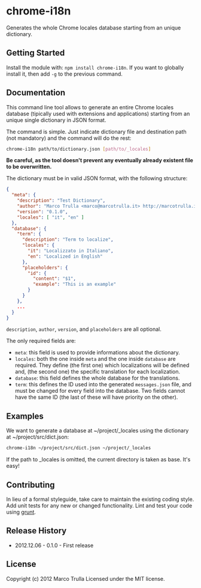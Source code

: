 # chrome-i18n

Generates the whole Chrome locales database starting from an unique dictionary.

## Getting Started
Install the module with: `npm install chrome-i18n`. 
If you want to globally install it, then add `-g` to the previous command.

## Documentation
This command line tool allows to generate an entire Chrome locales database 
(tipically used with extensions and applications) starting from an unique single
dictionary in JSON format.

The command is simple. Just indicate dictionary file and destination path (not
mandatory) and the command will do the rest:

```bash
chrome-i18n path/to/dictionary.json [path/to/_locales]
```

**Be careful, as the tool doesn't prevent any eventually already existent file
to be overwritten.**

The dictionary must be in valid JSON format, with the following structure:

```json
{
  "meta": {
    "description": "Test Dictionary",
    "author": "Marco Trulla <marco@marcotrulla.it> http://marcotrulla.it/",
    "version": "0.1.0",
    "locales": [ "it", "en" ]
  },
  "database": {
    "term": {
      "description": "Term to localize",
      "locales": {
        "it": "Localizzato in Italiano",
        "en": "Localized in English"
      },
      "placeholders": {
        "id": {
          "content": "$1",
          "example": "This is an example"
        }
      }
    },
    ...
  }
}
```

`description`, `author`, `version`, and `placeholders` are all optional.

The only required fields are:

* `meta`: this field is used to provide informations about the dictionary.
* `locales`: both the one inside `meta` and the one inside `database` are
  required. They define (the first one) which localizations will be defined and,
  (the second one) the specific translation for each localization.
* `database`: this field defines the whole database for the translations.
* `term`: this defines the ID used into the generated `messages.json` file, and
  must be changed for every field into the database. Two fields cannot have the
  same ID (the last of these will have priority on the other).

## Examples
We want to generate a database at ~/project/_locales using the dictionary at
~/project/src/dict.json:

```bash
chrome-i18n ~/project/src/dict.json ~/project/_locales
```

If the path to _locales is omitted, the current directory is taken as base.
It's easy!

## Contributing
In lieu of a formal styleguide, take care to maintain the existing coding style.
Add unit tests for any new or changed functionality. Lint and test your code 
using [grunt](https://github.com/cowboy/grunt).

## Release History
* 2012.12.06 - 0.1.0 - First release

## License
Copyright (c) 2012 Marco Trulla
Licensed under the MIT license.

